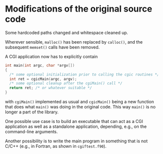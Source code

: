 # Modifications of the original source code

Some hardcoded paths changed and whitespace cleaned up.

Wherever sensible, `malloc()` has been replaced by `calloc()`, and the subsequent `memset()` calls have been removed.

A CGI application now has to explicitly contain
```c
int main(int argc, char *argv[])
{
  /* some optional initialization prior to calling the cgic routines */
  int ret = cgicMain(argc, argv);
  /* some optional cleanup after the cgiMain() call */
  return ret; /* or whatever suitable */
}
```
with `cgiMain()` implemented as usual and `cgicMain()` being a new function that does what `main()` was doing in the original code.
This way `main()` is no longer a part of the library.

One possible use case is to build an executable that can act as a CGI application as well as a standalone application, depending, e.g., on the command-line arguments.

Another possibility is to write the main program in something that is not C/C++ (e.g., in Fortran, as shown in `cgiftest.f90`).
